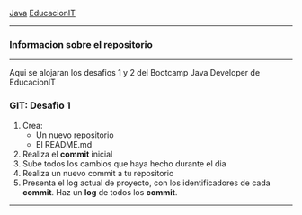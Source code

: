 [Java](https://1000logos.net/wp-content/uploads/2020/09/Java-Logo.png)
[EducacionIT](https://events.jooble.org/mx/wp-content/uploads/2021/07/logo-educacionit-original-09.png)

---

### Informacion sobre el repositorio
---
Aqui se alojaran los desafios 1 y 2 del Bootcamp Java Developer de EducacionIT

### GIT: Desafio 1
1. Crea:
    - Un nuevo repositorio
    - El README.md
2. Realiza el **commit** inicial
3. Sube todos los cambios que haya hecho durante el dia
4. Realiza un nuevo commit a tu repositorio
5. Presenta el log actual de proyecto, con los identificadores de cada **commit**. Haz un **log** de todos los **commit**.

---


